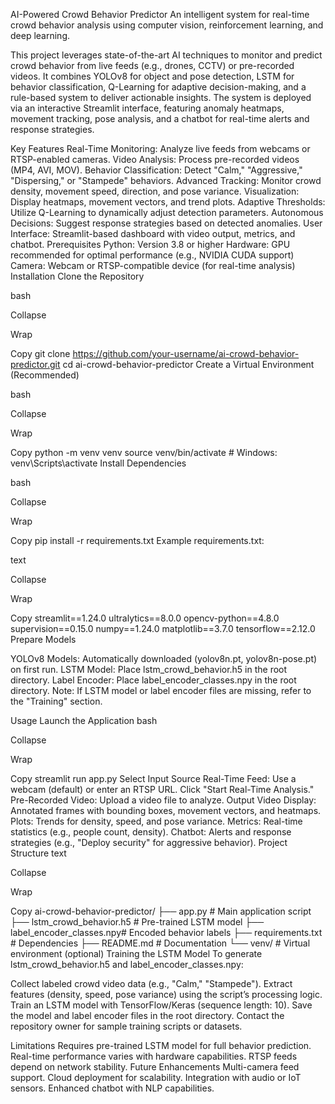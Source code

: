 
AI-Powered Crowd Behavior Predictor
An intelligent system for real-time crowd behavior analysis using computer vision, reinforcement learning, and deep learning.

This project leverages state-of-the-art AI techniques to monitor and predict crowd behavior from live feeds (e.g., drones, CCTV) or pre-recorded videos. It combines YOLOv8 for object and pose detection, LSTM for behavior classification, Q-Learning for adaptive decision-making, and a rule-based system to deliver actionable insights. The system is deployed via an interactive Streamlit interface, featuring anomaly heatmaps, movement tracking, pose analysis, and a chatbot for real-time alerts and response strategies.

Key Features
Real-Time Monitoring: Analyze live feeds from webcams or RTSP-enabled cameras.
Video Analysis: Process pre-recorded videos (MP4, AVI, MOV).
Behavior Classification: Detect "Calm," "Aggressive," "Dispersing," or "Stampede" behaviors.
Advanced Tracking: Monitor crowd density, movement speed, direction, and pose variance.
Visualization: Display heatmaps, movement vectors, and trend plots.
Adaptive Thresholds: Utilize Q-Learning to dynamically adjust detection parameters.
Autonomous Decisions: Suggest response strategies based on detected anomalies.
User Interface: Streamlit-based dashboard with video output, metrics, and chatbot.
Prerequisites
Python: Version 3.8 or higher
Hardware: GPU recommended for optimal performance (e.g., NVIDIA CUDA support)
Camera: Webcam or RTSP-compatible device (for real-time analysis)
Installation
Clone the Repository

bash

Collapse

Wrap

Copy
git clone https://github.com/your-username/ai-crowd-behavior-predictor.git
cd ai-crowd-behavior-predictor
Create a Virtual Environment (Recommended)

bash

Collapse

Wrap

Copy
python -m venv venv
source venv/bin/activate  # Windows: venv\Scripts\activate
Install Dependencies

bash

Collapse

Wrap

Copy
pip install -r requirements.txt
Example requirements.txt:

text

Collapse

Wrap

Copy
streamlit==1.24.0
ultralytics==8.0.0
opencv-python==4.8.0
supervision==0.15.0
numpy==1.24.0
matplotlib==3.7.0
tensorflow==2.12.0
Prepare Models

YOLOv8 Models: Automatically downloaded (yolov8n.pt, yolov8n-pose.pt) on first run.
LSTM Model: Place lstm_crowd_behavior.h5 in the root directory.
Label Encoder: Place label_encoder_classes.npy in the root directory.
Note: If LSTM model or label encoder files are missing, refer to the "Training" section.

Usage
Launch the Application
bash

Collapse

Wrap

Copy
streamlit run app.py
Select Input Source
Real-Time Feed: Use a webcam (default) or enter an RTSP URL. Click "Start Real-Time Analysis."
Pre-Recorded Video: Upload a video file to analyze.
Output
Video Display: Annotated frames with bounding boxes, movement vectors, and heatmaps.
Plots: Trends for density, speed, and pose variance.
Metrics: Real-time statistics (e.g., people count, density).
Chatbot: Alerts and response strategies (e.g., "Deploy security" for aggressive behavior).
Project Structure
text

Collapse

Wrap

Copy
ai-crowd-behavior-predictor/
├── app.py                   # Main application script
├── lstm_crowd_behavior.h5   # Pre-trained LSTM model
├── label_encoder_classes.npy# Encoded behavior labels
├── requirements.txt         # Dependencies
├── README.md                # Documentation
└── venv/                    # Virtual environment (optional)
Training the LSTM Model
To generate lstm_crowd_behavior.h5 and label_encoder_classes.npy:

Collect labeled crowd video data (e.g., "Calm," "Stampede").
Extract features (density, speed, pose variance) using the script’s processing logic.
Train an LSTM model with TensorFlow/Keras (sequence length: 10).
Save the model and label encoder files in the root directory.
Contact the repository owner for sample training scripts or datasets.

Limitations
Requires pre-trained LSTM model for full behavior prediction.
Real-time performance varies with hardware capabilities.
RTSP feeds depend on network stability.
Future Enhancements
Multi-camera feed support.
Cloud deployment for scalability.
Integration with audio or IoT sensors.
Enhanced chatbot with NLP capabilities.

